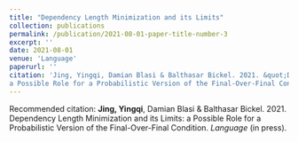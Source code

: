 ```yaml
---
title: "Dependency Length Minimization and its Limits"
collection: publications
permalink: /publication/2021-08-01-paper-title-number-3
excerpt: ''
date: 2021-08-01
venue: 'Language'
paperurl: ''
citation: 'Jing, Yingqi, Damian Blasi & Balthasar Bickel. 2021. &quot;Dependency Length Minimization and its Limits:
a Possible Role for a Probabilistic Version of the Final-Over-Final Condition. &quot; <i>Language</i>. (in press)'
---
```


Recommended citation: **Jing, Yingqi**, Damian Blasi & Balthasar Bickel. 2021. Dependency Length Minimization and its Limits:
a Possible Role for a Probabilistic Version of the Final-Over-Final Condition. *Language* (in press). 


